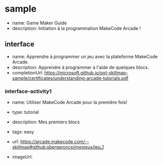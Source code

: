 # sample
* name: Game Maker Guide
* description: Initiation à la programmation MakeCode Arcade !

## interface
* name: Apprendre à programmer un jeu avec la plateforme MakeCode Arcade.
* description: Apprendre à programmer à l'aide de quelques blocs.
* completionUrl: https://microsoft.github.io/pxt-skillmap-sample/certificates/understanding-arcade-tutorials.pdf

### interface-activity1

* name: Utiliser MakeCode Arcade pour la première fois!
* type: tutorial
* description: Mes premiers blocs
* tags: easy

* url: https://arcade.makecode.com/--skillmap#github:sbergeroncp/mesjeux/jeu_1
* imageUrl: 
